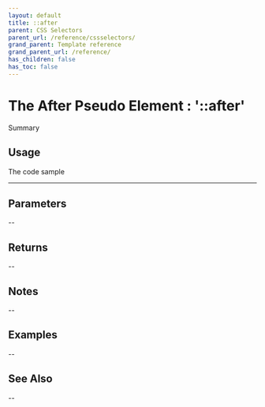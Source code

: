 ```yaml
---
layout: default
title: ::after
parent: CSS Selectors
parent_url: /reference/cssselectors/
grand_parent: Template reference
grand_parent_url: /reference/
has_children: false
has_toc: false
---
```


# The After Pseudo Element : '::after'

Summary

## Usage

 The code sample

---

## Parameters

--

## Returns 

--

## Notes


-- 

## Examples


--


## See Also


--

